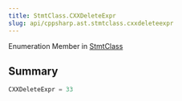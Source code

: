 ```yaml
---
title: StmtClass.CXXDeleteExpr
slug: api/cppsharp.ast.stmtclass.cxxdeleteexpr
---
```

Enumeration Member in [StmtClass](/api/cppsharp/ast/stmtclass)

## Summary



```csharp
CXXDeleteExpr = 33
```

